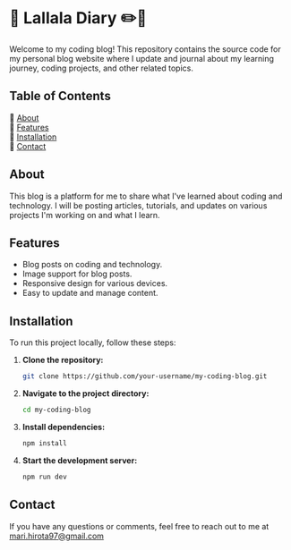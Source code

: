 # 📓 Lallala Diary ✏️🌺

Welcome to my coding blog! This repository contains the source code for my personal blog website where I update and journal about my learning journey, coding projects, and other related topics.

## Table of Contents

🌠 [About](#about) <br>
🌠 [Features](#features) <br>
🌠 [Installation](#installation) <br>
🌠 [Contact](#contact)

## About

This blog is a platform for me to share what I've learned about coding and technology. I will be posting articles, tutorials, and updates on various projects I'm working on and what I learn.

## Features

- Blog posts on coding and technology.
- Image support for blog posts.
- Responsive design for various devices.
- Easy to update and manage content.

## Installation

To run this project locally, follow these steps:

1. **Clone the repository:**
    ```bash
    git clone https://github.com/your-username/my-coding-blog.git
    ```

2. **Navigate to the project directory:**
    ```bash
    cd my-coding-blog
    ```

3. **Install dependencies:**
    ```bash
    npm install
    ```

4. **Start the development server:**
    ```bash
    npm run dev
    ```

## Contact

If you have any questions or comments, feel free to reach out to me at mari.hirota97@gmail.com

